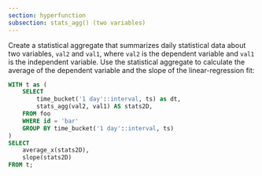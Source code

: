 ```yaml
---
section: hyperfunction
subsection: stats_agg() (two variables)
---
```


Create a statistical aggregate that summarizes daily statistical data about two
variables, `val2` and `val1`, where `val2` is the dependent variable and `val1`
is the independent variable. Use the statistical aggregate to calculate the
average of the dependent variable and the slope of the linear-regression fit:

```sql
WITH t as (
    SELECT
        time_bucket('1 day'::interval, ts) as dt,
        stats_agg(val2, val1) AS stats2D,
    FROM foo
    WHERE id = 'bar'
    GROUP BY time_bucket('1 day'::interval, ts)
)
SELECT
    average_x(stats2D),
    slope(stats2D)
FROM t;
```
